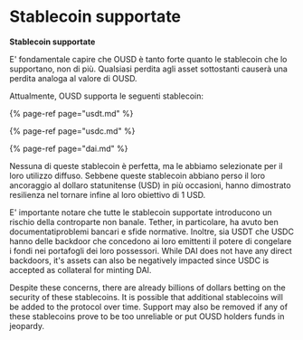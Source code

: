 # Stablecoin supportate

**Stablecoin supportate**

E' fondamentale capire che OUSD è tanto forte quanto le stablecoin che lo supportano, non di più. Qualsiasi perdita agli asset sottostanti causerà una perdita analoga al valore di OUSD.

Attualmente, OUSD supporta le seguenti stablecoin:

{% page-ref page="usdt.md" %}

{% page-ref page="usdc.md" %}

{% page-ref page="dai.md" %}

Nessuna di queste stablecoin è perfetta, ma le abbiamo selezionate per il loro utilizzo diffuso. Sebbene queste stablecoin abbiano perso il loro ancoraggio al dollaro statunitense (USD) in più occasioni, hanno dimostrato resilienza nel tornare infine al loro obiettivo di 1 USD.

E' importante notare che tutte le stablecoin supportate introducono un rischio della controparte non banale. Tether, in particolare, ha avuto ben documentatiproblemi bancari e sfide normative. Inoltre, sia USDT che USDC hanno delle backdoor che concedono ai loro emittenti il potere di congelare i fondi nei portafogli dei loro possessori. While DAI does not have any direct backdoors, it's assets can also be negatively impacted since USDC is accepted as collateral for minting DAI.

Despite these concerns, there are already billions of dollars betting on the security of these stablecoins. It is possible that additional stablecoins will be added to the protocol over time. Support may also be removed if any of these stablecoins prove to be too unreliable or put OUSD holders funds in jeopardy. 

